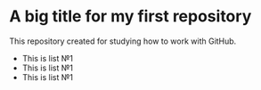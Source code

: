 # A big title for my first repository
This repository created for studying how to work with GitHub.

- This is list №1
- This is list №1
- This is list №1
